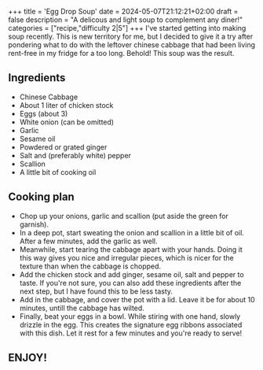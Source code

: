 +++
title = 'Egg Drop Soup'
date = 2024-05-07T21:12:21+02:00
draft = false
description = "A delicous and light soup to complement any diner!"
categories = ["recipe,"difficulty 2|5"]
+++
I've started getting into making soup recently. This is new territory for me, but I decided to give it a try after pondering what to do with the leftover chinese cabbage that had been living rent-free in my fridge for a too long. Behold! This soup was the result. 

## Ingredients

- Chinese Cabbage
- About 1 liter of chicken stock
- Eggs (about 3)
- White onion (can be omitted)
- Garlic
- Sesame oil
- Powdered or grated ginger 
- Salt and (preferably white) pepper
- Scallion 
- A little bit of cooking oil

## Cooking plan

- Chop up your onions, garlic and scallion (put aside the green for garnish). 
- In a deep pot, start sweating the onion and scallion in a little bit of oil. After a few minutes, add the garlic as well. 
- Meanwhile, start tearing the cabbage apart with your hands. Doing it this way gives you nice and irregular pieces, which is nicer for the texture than when the cabbage is chopped.
- Add the chicken stock and add ginger, sesame oil, salt and pepper to taste. If you're not sure, you can also add these ingredients after the next step, but I have found this to be less tasty. 
- Add in the cabbage, and cover the pot with a lid. Leave it be for about 10 minutes, untill the cabbage has wilted. 
- Finally, beat your eggs in a bowl. While stiring with one hand, slowly drizzle in the egg. This creates the signature egg ribbons associated with this dish. Let it rest for a few minutes and you're ready to serve!

## ENJOY!
